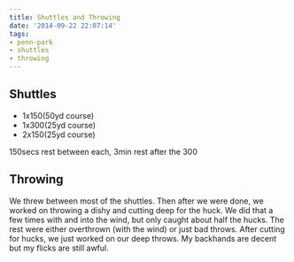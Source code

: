 ```yaml
---
title: Shuttles and Throwing
date: '2014-09-22 22:07:14'
tags:
- penn-park
- shuttles
- throwing
---
```


## Shuttles

- 1x150(50yd course)
- 1x300(25yd course)
- 2x150(25yd course)

150secs rest between each, 3min rest after the 300

## Throwing

We threw between most of the shuttles. Then after we were done, we worked on throwing a dishy and cutting deep for the huck. We did that a few times with and into the wind, but only caught about half the hucks. The rest were either overthrown (with the wind) or just bad throws. After cutting for hucks, we just worked on our deep throws. My backhands are decent but my flicks are still awful.
